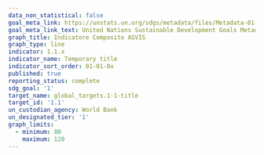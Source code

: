 ```yaml
---
data_non_statistical: false
goal_meta_link: https://unstats.un.org/sdgs/metadata/files/Metadata-01-01-01a.pdf
goal_meta_link_text: United Nations Sustainable Development Goals Metadata (pdf 894kB)
graph_title: Indicatore Composito ASVIS
graph_type: line
indicator: 1.1.x
indicator_name: Temporary title
indicator_sort_order: 01-01-0x
published: true
reporting_status: complete
sdg_goal: '1'
target_name: global_targets.1-1-title
target_id: '1.1'
un_custodian_agency: World Bank
un_designated_tier: '1'
graph_limits:
  - minimum: 80
    maximum: 120
---
```

